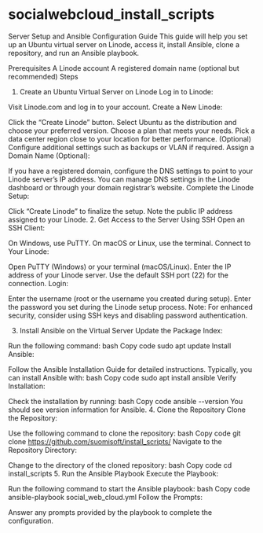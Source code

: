 # socialwebcloud_install_scripts
Server Setup and Ansible Configuration Guide
This guide will help you set up an Ubuntu virtual server on Linode, access it, install Ansible, clone a repository, and run an Ansible playbook.

Prerequisites
A Linode account
A registered domain name (optional but recommended)
Steps
1. Create an Ubuntu Virtual Server on Linode
Log in to Linode:

Visit Linode.com and log in to your account.
Create a New Linode:

Click the “Create Linode” button.
Select Ubuntu as the distribution and choose your preferred version.
Choose a plan that meets your needs.
Pick a data center region close to your location for better performance.
(Optional) Configure additional settings such as backups or VLAN if required.
Assign a Domain Name (Optional):

If you have a registered domain, configure the DNS settings to point to your Linode server’s IP address.
You can manage DNS settings in the Linode dashboard or through your domain registrar’s website.
Complete the Linode Setup:

Click “Create Linode” to finalize the setup.
Note the public IP address assigned to your Linode.
2. Get Access to the Server
Using SSH
Open an SSH Client:

On Windows, use PuTTY. On macOS or Linux, use the terminal.
Connect to Your Linode:

Open PuTTY (Windows) or your terminal (macOS/Linux).
Enter the IP address of your Linode server.
Use the default SSH port (22) for the connection.
Login:

Enter the username (root or the username you created during setup).
Enter the password you set during the Linode setup process.
Note: For enhanced security, consider using SSH keys and disabling password authentication.

3. Install Ansible on the Virtual Server
Update the Package Index:

Run the following command:
bash
Copy code
sudo apt update
Install Ansible:

Follow the Ansible Installation Guide for detailed instructions.
Typically, you can install Ansible with:
bash
Copy code
sudo apt install ansible
Verify Installation:

Check the installation by running:
bash
Copy code
ansible --version
You should see version information for Ansible.
4. Clone the Repository
Clone the Repository:

Use the following command to clone the repository:
bash
Copy code
git clone https://github.com/suomisoft/install_scripts/
Navigate to the Repository Directory:

Change to the directory of the cloned repository:
bash
Copy code
cd install_scripts
5. Run the Ansible Playbook
Execute the Playbook:

Run the following command to start the Ansible playbook:
bash
Copy code
ansible-playbook social_web_cloud.yml
Follow the Prompts:

Answer any prompts provided by the playbook to complete the configuration.

